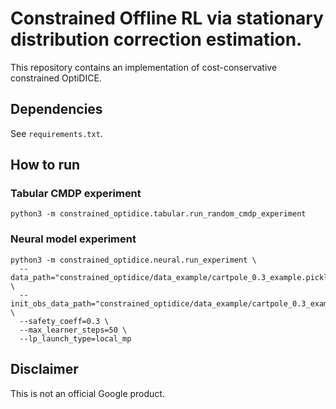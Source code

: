 # Constrained Offline RL via stationary distribution correction estimation.

This repository contains an implementation of cost-conservative constrained
OptiDICE.

## Dependencies

See `requirements.txt`.

## How to run

### Tabular CMDP experiment
```shell
python3 -m constrained_optidice.tabular.run_random_cmdp_experiment
```


### Neural model experiment
```shell
python3 -m constrained_optidice.neural.run_experiment \
  --data_path="constrained_optidice/data_example/cartpole_0.3_example.pickle" \
  --init_obs_data_path="constrained_optidice/data_example/cartpole_0.3_example.pickle" \
  --safety_coeff=0.3 \
  --max_learner_steps=50 \
  --lp_launch_type=local_mp
```


## Disclaimer

This is not an official Google product.
